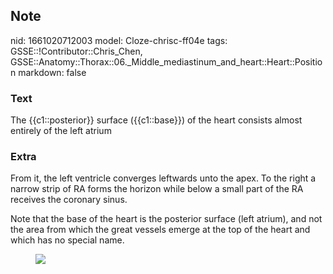 ## Note
nid: 1661020712003
model: Cloze-chrisc-ff04e
tags: GSSE::!Contributor::Chris_Chen, GSSE::Anatomy::Thorax::06._Middle_mediastinum_and_heart::Heart::Position
markdown: false

### Text
<div class='toggle'>
  The {{c1::posterior}} surface ({{c1::base}}) of the heart
  consists almost entirely of the left atrium
</div>

### Extra
<p class="" id="0250bd1e-f707-415e-a530-1543ba617b45">From it, the
left ventricle converges leftwards unto the apex. To the right a
narrow strip of RA forms the horizon while below a small part of
the RA receives the coronary sinus.
<p class="" id="94a75c75-7e44-4640-ab9a-f61c7dde80e8">Note that the
base of the heart is the posterior surface (left atrium), and not
the area from which the great vessels emerge at the top of the
heart and which has no special name.
<figure class="image" id="ec34b48a-0a0c-455c-a814-c87b38648ff7">
  <a href= 
  "Position%2096f8dacfbbaf494bb8cbcfff24b9d61b/Untitled%202.png"><img src="1bd5df581bc9bfcc5be8ce8a13d8226cef510165.png"></a>
</figure>
